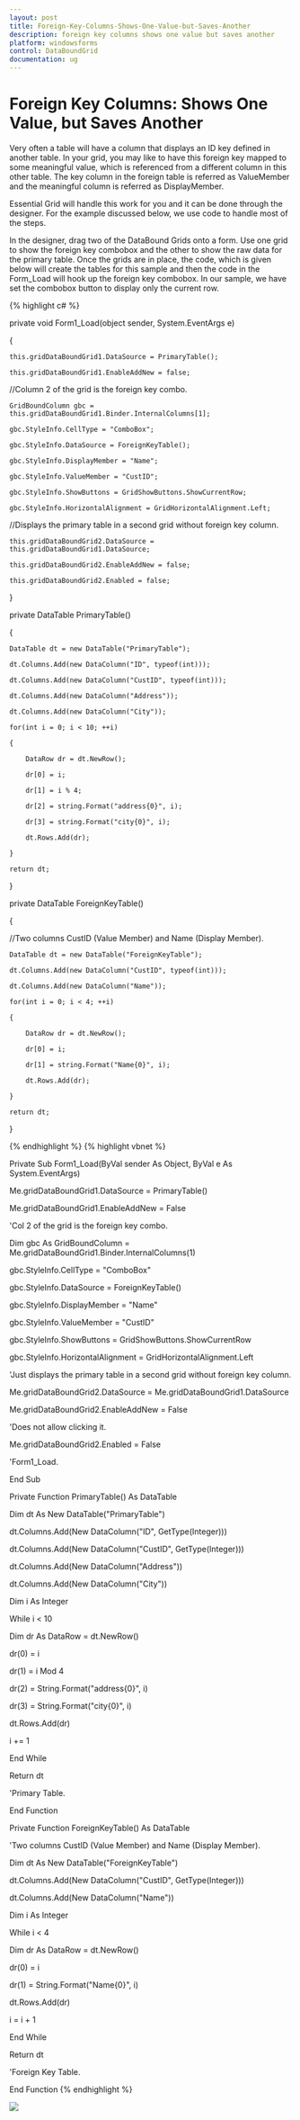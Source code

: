 ```yaml
---
layout: post
title: Foreign-Key-Columns-Shows-One-Value-but-Saves-Another
description: foreign key columns shows one value but saves another
platform: windowsforms
control: DataBoundGrid
documentation: ug
---
```


# Foreign Key Columns: Shows One Value, but Saves Another

Very often a table will have a column that displays an ID key defined in another table. In your grid, you may like to have this foreign key mapped to some meaningful value, which is referenced from a different column in this other table. The key column in the foreign table is referred as ValueMember and the meaningful column is referred as DisplayMember. 

Essential Grid will handle this work for you and it can be done through the designer. For the example discussed below, we use code to handle most of the steps.

In the designer, drag two of the DataBound Grids onto a form. Use one grid to show the foreign key combobox and the other to show the raw data for the primary table. Once the grids are in place, the code, which is given below will create the tables for this sample and then the code in the Form_Load will hook up the foreign key combobox. In our sample, we have set the combobox button to display only the current row.



{% highlight c# %}

private void Form1_Load(object sender, System.EventArgs e)

{

    this.gridDataBoundGrid1.DataSource = PrimaryTable();

    this.gridDataBoundGrid1.EnableAddNew = false;



//Column 2 of the grid is the foreign key combo.

    GridBoundColumn gbc = this.gridDataBoundGrid1.Binder.InternalColumns[1];

    gbc.StyleInfo.CellType = "ComboBox";

    gbc.StyleInfo.DataSource = ForeignKeyTable();

    gbc.StyleInfo.DisplayMember = "Name";

    gbc.StyleInfo.ValueMember = "CustID";

    gbc.StyleInfo.ShowButtons = GridShowButtons.ShowCurrentRow;

    gbc.StyleInfo.HorizontalAlignment = GridHorizontalAlignment.Left;



//Displays the primary table in a second grid without foreign key column.

    this.gridDataBoundGrid2.DataSource = this.gridDataBoundGrid1.DataSource;

    this.gridDataBoundGrid2.EnableAddNew = false;

    this.gridDataBoundGrid2.Enabled = false;

}



private DataTable PrimaryTable()

{

    DataTable dt = new DataTable("PrimaryTable");

    dt.Columns.Add(new DataColumn("ID", typeof(int)));

    dt.Columns.Add(new DataColumn("CustID", typeof(int)));

    dt.Columns.Add(new DataColumn("Address"));

    dt.Columns.Add(new DataColumn("City"));

    for(int i = 0; i < 10; ++i)

    {

        DataRow dr = dt.NewRow();

        dr[0] = i;

        dr[1] = i % 4;

        dr[2] = string.Format("address{0}", i);

        dr[3] = string.Format("city{0}", i);

        dt.Rows.Add(dr);

    }

    return dt;

}



private DataTable ForeignKeyTable()

{

//Two columns CustID (Value Member) and Name (Display Member).

    DataTable dt = new DataTable("ForeignKeyTable");

    dt.Columns.Add(new DataColumn("CustID", typeof(int)));

    dt.Columns.Add(new DataColumn("Name"));

    for(int i = 0; i < 4; ++i)

    {

        DataRow dr = dt.NewRow();

        dr[0] = i;

        dr[1] = string.Format("Name{0}", i);

        dt.Rows.Add(dr);

    }

    return dt;

}


{% endhighlight  %}
{% highlight vbnet %}




Private Sub Form1_Load(ByVal sender As Object, ByVal e As System.EventArgs)

Me.gridDataBoundGrid1.DataSource = PrimaryTable()

Me.gridDataBoundGrid1.EnableAddNew = False



'Col 2 of the grid is the foreign key combo.

Dim gbc As GridBoundColumn = Me.gridDataBoundGrid1.Binder.InternalColumns(1)

gbc.StyleInfo.CellType = "ComboBox"

gbc.StyleInfo.DataSource = ForeignKeyTable()

gbc.StyleInfo.DisplayMember = "Name"

gbc.StyleInfo.ValueMember = "CustID"

gbc.StyleInfo.ShowButtons = GridShowButtons.ShowCurrentRow

gbc.StyleInfo.HorizontalAlignment = GridHorizontalAlignment.Left



'Just displays the primary table in a second grid without foreign key column.

Me.gridDataBoundGrid2.DataSource = Me.gridDataBoundGrid1.DataSource

Me.gridDataBoundGrid2.EnableAddNew = False



'Does not allow clicking it.

Me.gridDataBoundGrid2.Enabled = False



'Form1_Load.

End Sub



Private Function PrimaryTable() As DataTable

Dim dt As New DataTable("PrimaryTable")

dt.Columns.Add(New DataColumn("ID", GetType(Integer)))

dt.Columns.Add(New DataColumn("CustID", GetType(Integer)))

dt.Columns.Add(New DataColumn("Address"))

dt.Columns.Add(New DataColumn("City"))



Dim i As Integer

While i < 10

Dim dr As DataRow = dt.NewRow()

dr(0) = i

dr(1) = i Mod 4

dr(2) = String.Format("address{0}", i)

dr(3) = String.Format("city{0}", i)

dt.Rows.Add(dr)

i += 1

End While

Return dt



'Primary Table.

End Function



Private Function ForeignKeyTable() As DataTable



'Two columns CustID (Value Member) and Name (Display Member).

Dim dt As New DataTable("ForeignKeyTable")

dt.Columns.Add(New DataColumn("CustID", GetType(Integer)))

dt.Columns.Add(New DataColumn("Name"))



Dim i As Integer

While i < 4

Dim dr As DataRow = dt.NewRow()

dr(0) = i

dr(1) = String.Format("Name{0}", i)

dt.Rows.Add(dr)

i = i + 1

End While

Return dt



'Foreign Key Table.

End Function
{% endhighlight  %}

![](Foreign-Key-Columns-Shows-One-Value-but-Saves-Another_images/Foreign-Key-Columns-Shows-One-Value-but-Saves-Another_img1.jpeg) 



